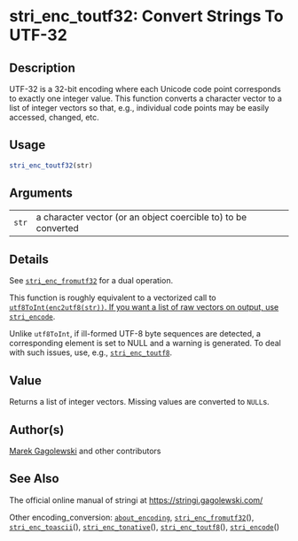 # stri\_enc\_toutf32: Convert Strings To UTF-32

## Description

UTF-32 is a 32-bit encoding where each Unicode code point corresponds to exactly one integer value. This function converts a character vector to a list of integer vectors so that, e.g., individual code points may be easily accessed, changed, etc.

## Usage

```r
stri_enc_toutf32(str)
```

## Arguments

|       |                                                                |
|-------|----------------------------------------------------------------|
| `str` | a character vector (or an object coercible to) to be converted |

## Details

See [`stri_enc_fromutf32`](https://stringi.gagolewski.com/rapi/stri_enc_fromutf32.html) for a dual operation.

This function is roughly equivalent to a vectorized call to [`utf8ToInt(enc2utf8(str))`. If you want a list of raw vectors on output, use](https://stat.ethz.ch/R-manual/R-patched/library/base/html/utf8Conversion.html) [`stri_encode`](https://stringi.gagolewski.com/rapi/stri_encode.html).

Unlike `utf8ToInt`, if ill-formed UTF-8 byte sequences are detected, a corresponding element is set to NULL and a warning is generated. To deal with such issues, use, e.g., [`stri_enc_toutf8`](https://stringi.gagolewski.com/rapi/stri_enc_toutf8.html).

## Value

Returns a list of integer vectors. Missing values are converted to `NULL`s.

## Author(s)

[Marek Gagolewski](https://www.gagolewski.com/) and other contributors

## See Also

The official online manual of <span class="pkg">stringi</span> at <https://stringi.gagolewski.com/>

Other encoding\_conversion: [`about_encoding`](https://stringi.gagolewski.com/rapi/about_encoding.html), [`stri_enc_fromutf32`](https://stringi.gagolewski.com/rapi/stri_enc_fromutf32.html)(), [`stri_enc_toascii`](https://stringi.gagolewski.com/rapi/stri_enc_toascii.html)(), [`stri_enc_tonative`](https://stringi.gagolewski.com/rapi/stri_enc_tonative.html)(), [`stri_enc_toutf8`](https://stringi.gagolewski.com/rapi/stri_enc_toutf8.html)(), [`stri_encode`](https://stringi.gagolewski.com/rapi/stri_encode.html)()

